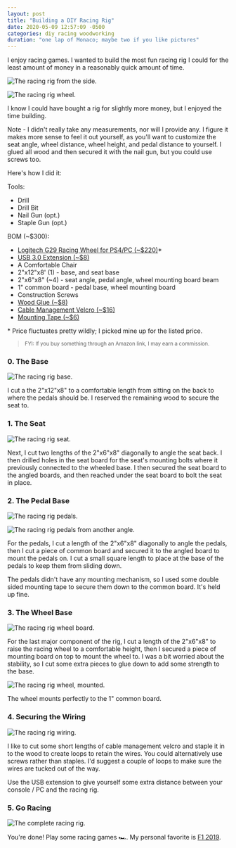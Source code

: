 ```yaml
---
layout: post
title: "Building a DIY Racing Rig"
date: 2020-05-09 12:57:09 -0500
categories: diy racing woodworking
duration: "one lap of Monaco; maybe two if you like pictures"
---
```


I enjoy racing games. I wanted to build the most fun racing rig I could for the least amount of money in a reasonably quick amount of time.

![The racing rig from the side.](/assets/images/posts/racing-rig-side.jpeg)

![The racing rig wheel.](/assets/images/posts/racing-rig-wheel.jpeg)

I know I could have bought a rig for slightly more money, but I enjoyed the time building.

Note - I didn't really take any measurements, nor will I provide any. I figure it makes more sense to feel it out yourself, as you'll want to customize the seat angle, wheel distance, wheel height, and pedal distance to yourself. I glued all wood and then secured it with the nail gun, but you could use screws too.

Here's how I did it:

Tools:

- Drill
- Drill Bit
- Nail Gun (opt.)
- Staple Gun (opt.)

BOM (~\$300):

- [Logitech G29 Racing Wheel for PS4/PC (~\$220)](https://amzn.to/2WDU7fp)\*
- [USB 3.0 Extension (~\$8)](https://amzn.to/35Hi5dK)
- A Comfortable Chair
- 2"x12"x8' (1) - base, and seat base
- 2"x6"x8" (~4) - seat angle, pedal angle, wheel mounting board beam
- 1" common board - pedal base, wheel mounting board
- Construction Screws
- [Wood Glue (~\$8)](https://amzn.to/2yxjurj)
- [Cable Management Velcro (~\$16)](https://amzn.to/2SPDOuO)
- [Mounting Tape (~\$6)](https://amzn.to/2WHLaS1)

\* Price fluctuates pretty wildly; I picked mine up for the listed price.

> <small>FYI: If you buy something through an Amazon link, I may earn a commission.</small>

### 0. The Base

![The racing rig base.](/assets/images/posts/racing-rig-base.jpeg)

I cut a the 2"x12"x8" to a comfortable length from sitting on the back to where the pedals should be. I reserved the remaining wood to secure the seat to.

### 1. The Seat

![The racing rig seat.](/assets/images/posts/racing-rig-seat.jpeg)

Next, I cut two lengths of the 2"x6"x8" diagonally to angle the seat back. I then drilled holes in the seat board for the seat's mounting bolts where it previously connected to the wheeled base. I then secured the seat board to the angled boards, and then reached under the seat board to bolt the seat in place.

### 2. The Pedal Base

![The racing rig pedals.](/assets/images/posts/racing-rig-pedals.jpeg)

![The racing rig pedals from another angle.](/assets/images/posts/racing-rig-pedals-2.jpeg)

For the pedals, I cut a length of the 2"x6"x8" diagonally to angle the pedals, then I cut a piece of common board and secured it to the angled board to mount the pedals on. I cut a small square length to place at the base of the pedals to keep them from sliding down.

The pedals didn't have any mounting mechanism, so I used some double sided mounting tape to secure them down to the common board. It's held up fine.

### 3. The Wheel Base

![The racing rig wheel board.](/assets/images/posts/racing-rig-wheel-board.jpeg)

For the last major component of the rig, I cut a length of the 2"x6"x8" to raise the racing wheel to a comfortable height, then I secured a piece of mounting board on top to mount the wheel to. I was a bit worried about the stability, so I cut some extra pieces to glue down to add some strength to the base.

![The racing rig wheel, mounted.](/assets/images/posts/racing-rig-wheel-mounted.jpeg)

The wheel mounts perfectly to the 1" common board.

### 4. Securing the Wiring

![The racing rig wiring.](/assets/images/posts/racing-rig-wheel-wiring.jpeg)

I like to cut some short lengths of cable management velcro and staple it in to the wood to create loops to retain the wires. You could alternatively use screws rather than staples. I'd suggest a couple of loops to make sure the wires are tucked out of the way.

Use the USB extension to give yourself some extra distance between your console / PC and the racing rig.

### 5. Go Racing

![The complete racing rig.](/assets/images/posts/racing-rig-all.jpeg)

You're done! Play some racing games 🏎️. My personal favorite is [F1 2019](https://amzn.to/2Les1lx).
